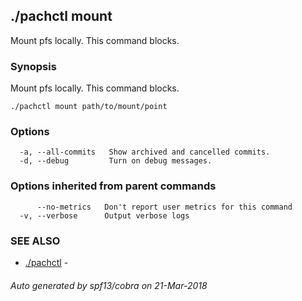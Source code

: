 ## ./pachctl mount

Mount pfs locally. This command blocks.

### Synopsis


Mount pfs locally. This command blocks.

```
./pachctl mount path/to/mount/point
```

### Options

```
  -a, --all-commits   Show archived and cancelled commits.
  -d, --debug         Turn on debug messages.
```

### Options inherited from parent commands

```
      --no-metrics   Don't report user metrics for this command
  -v, --verbose      Output verbose logs
```

### SEE ALSO
* [./pachctl](./pachctl.md)	 - 

###### Auto generated by spf13/cobra on 21-Mar-2018
